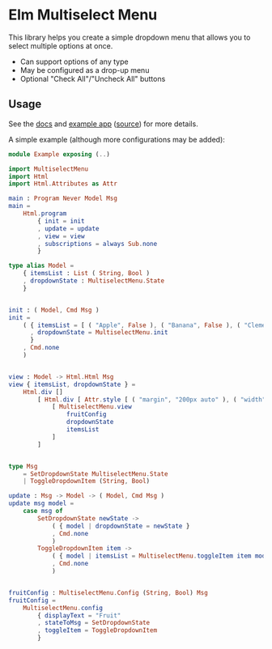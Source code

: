 # Elm Multiselect Menu

This library helps you create a simple dropdown menu that allows you to select
multiple options at once.


 - Can support options of any type
 - May be configured as a drop-up menu
 - Optional "Check All"/"Uncheck All" buttons


## Usage

See the [docs](http://package.elm-lang.org/packages/elb17/multiselect-menu/latest) and [example app](https://elb17.github.io/multiselect-menu/examples/index.html) ([source](https://github.com/elb17/multiselect-menu/blob/master/examples/Example.elm)) for more details.

A simple example (although more configurations may be added):

```elm
module Example exposing (..)

import MultiselectMenu
import Html
import Html.Attributes as Attr

main : Program Never Model Msg
main =
    Html.program
        { init = init
        , update = update
        , view = view
        , subscriptions = always Sub.none
        }

type alias Model =
    { itemsList : List ( String, Bool )
    , dropdownState : MultiselectMenu.State
    }


init : ( Model, Cmd Msg )
init =
    ( { itemsList = [ ( "Apple", False ), ( "Banana", False ), ( "Clementine", False ), ( "Dragon Fruit", False ) ]
      , dropdownState = MultiselectMenu.init
      }
    , Cmd.none
    )


view : Model -> Html.Html Msg
view { itemsList, dropdownState } =
    Html.div []
        [ Html.div [ Attr.style [ ( "margin", "200px auto" ), ( "width", "200px" ) ] ]
            [ MultiselectMenu.view
                fruitConfig
                dropdownState
                itemsList
            ]
        ]


type Msg
    = SetDropdownState MultiselectMenu.State
    | ToggleDropdownItem (String, Bool)

update : Msg -> Model -> ( Model, Cmd Msg )
update msg model =
    case msg of
        SetDropdownState newState ->
            ( { model | dropdownState = newState }
            , Cmd.none
            )
        ToggleDropdownItem item ->
            ( { model | itemsList = MultiselectMenu.toggleItem item model.itemsList }
            , Cmd.none
            )


fruitConfig : MultiselectMenu.Config (String, Bool) Msg
fruitConfig =
    MultiselectMenu.config
        { displayText = "Fruit"
        , stateToMsg = SetDropdownState
        , toggleItem = ToggleDropdownItem
        }
```

